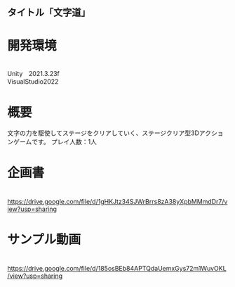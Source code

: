 ## タイトル「文字道」
# 開発環境
<br> Unity　2021.3.23f
<br> VisualStudio2022 
# 概要
文字の力を駆使してステージをクリアしていく、ステージクリア型3Dアクションゲームです。
プレイ人数：1人

# 企画書
　https://drive.google.com/file/d/1gHKJtz34SJWrBrrs8zA38yXpbMMmdDr7/view?usp=sharing
 
# サンプル動画
　https://drive.google.com/file/d/185osBEb84APTQdaUemxGys72m1WuvOKL/view?usp=sharing

